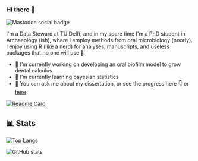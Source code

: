### Hi there 👋

![Mastodon social badge](https://img.shields.io/mastodon/follow/108202983184178185?color=%236364ff&domain=https%3A%2F%2Ffediscience.org&label=Mastodon%20%40bjorn&style=for-the-badge)

I'm a Data Steward at TU Delft, and in my spare time I'm a PhD student in Archaeology (ish), where I employ methods from oral microbiology (poorly). I enjoy using R (like a nerd) for analyses, manuscripts, and useless packages that no one will use 🤷

- 🔭 I’m currently working on developing an oral biofilm model to grow dental calculus
- 🌱 I’m currently learning bayesian statistics
- 💬 You can ask me about my dissertation, or see the progress here 👇 or [here](https://myphd.netlify.app)
<!--
- 👯 I’m looking to collaborate on ...
- 🤔 I’m looking for help with ...

- 📫 How to reach me: ...
- 😄 Pronouns: ...
- ⚡ Fun fact: ...
-->

[![Readme Card](https://github-readme-stats.vercel.app/api/pin/?username=bbartholdy&repo=endgame&theme=radical)](https://github.com/bbartholdy/github-readme-stats)

## 📊 Stats

[![Top Langs](https://github-readme-stats.vercel.app/api/top-langs/?username=bbartholdy&layout=compact&theme=radical&hide=javascript,html,css)](https://github.com/anuraghazra/github-readme-stats)

![GitHub stats](https://github-readme-stats.vercel.app/api?username=bbartholdy&show_icons=true&count_private=true&theme=radical&hide=stars) 
